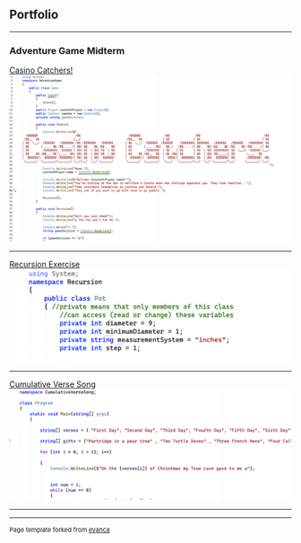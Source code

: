 ## Portfolio

---

### Adventure Game Midterm

[Casino Catchers!](/sample_page)
<img src="images/adventure.png?raw=true"/>

---
[Recursion Exercise](/pdf/sample_presentation.pdf)
<img src="images/recursion.png?raw=true"/>

---
[Cumulative Verse Song](http://example.com/)
<img src="images/verse.png?raw=true"/>

---






---
<p style="font-size:11px">Page template forked from <a href="https://github.com/evanca/quick-portfolio">evanca</a></p>
<!-- Remove above link if you don't want to attibute -->
